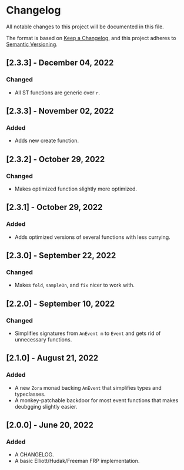 # Changelog

All notable changes to this project will be documented in this file.

The format is based on [Keep a Changelog](https://keepachangelog.com/en/1.0.0/),
and this project adheres to [Semantic Versioning](https://semver.org/spec/v2.0.0.html).

## [2.3.3] - December 04, 2022

### Changed

- All ST functions are generic over `r`.

## [2.3.3] - November 02, 2022

### Added

- Adds new create function.

## [2.3.2] - October 29, 2022

### Changed

- Makes optimized function slightly more optimized.

## [2.3.1] - October 29, 2022

### Added

- Adds optimized versions of several functions with less currying.

## [2.3.0] - September 22, 2022

### Changed

- Makes `fold`, `sampleOn`, and `fix` nicer to work with.

## [2.2.0] - September 10, 2022

### Changed

- Simplifies signatures from `AnEvent m` to `Event` and gets rid of unnecessary functions.

## [2.1.0] - August 21, 2022

### Added

- A new `Zora` monad backing `AnEvent` that simplifies types and typeclasses.
- A monkey-patchable backdoor for most event functions that makes deubgging slightly easier.

## [2.0.0] - June 20, 2022

### Added

- A CHANGELOG.
- A basic Elliott/Hudak/Freeman FRP implementation.
